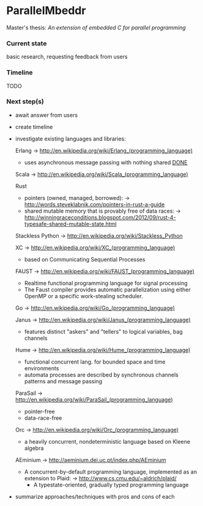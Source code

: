 ParallelMbeddr
==============

Master's thesis: *An extension of embedded C for parallel programming*

### Current state
basic research, requesting feedback from users

### Timeline
TODO

### Next step(s)
- await answer from users
- create timeline
- investigate existing languages and libraries:

    Erlang
    → http://en.wikipedia.org/wiki/Erlang_(programming_language)
    - uses asynchronous message passing with nothing shared
    [DONE](https://github.com/aloifolia/ParallelMbeddr/wiki/Erlang)

    Scala
    → http://en.wikipedia.org/wiki/Scala_(programming_language)

    Rust 
    - pointers (owned, managed, borrowed):
      → http://words.steveklabnik.com/pointers-in-rust-a-guide
    - shared mutable memory that is provably free of data races:
      → http://winningraceconditions.blogspot.com/2012/09/rust-4-typesafe-shared-mutable-state.html

    Stackless Python
    → http://en.wikipedia.org/wiki/Stackless_Python

    XC
    → http://en.wikipedia.org/wiki/XC_(programming_language)
    - based on Communicating Sequential Processes

    FAUST
    → http://en.wikipedia.org/wiki/FAUST_(programming_language)
    - Realtime functional programming language for signal processing
    - The Faust compiler provides automatic parallelization using either OpenMP or a specific work-stealing scheduler.

    Go
    → http://en.wikipedia.org/wiki/Go_(programming_language)

    Janus
    → http://en.wikipedia.org/wiki/Janus_(programming_language)
    - features distinct "askers" and "tellers" to logical variables, bag channels

    Hume
    → http://en.wikipedia.org/wiki/Hume_(programming_language)
    - functional concurrent lang. for bounded space and time environments
    - automata processes are described by synchronous channels patterns and message passing

    ParaSail
    → http://en.wikipedia.org/wiki/ParaSail_(programming_language)
    - pointer-free
    - data-race-free

    Orc
    → http://en.wikipedia.org/wiki/Orc_(programming_language)
    - a heavily concurrent, nondeterministic language based on Kleene algebra

    AEminium
    → http://aeminium.dei.uc.pt/index.php/AEminium
    - A concurrent-by-default programming language, implemented as an extension to Plaid:
      → http://www.cs.cmu.edu/~aldrich/plaid/
      - A typestate-oriented, gradually typed programming language
      
- summarize approaches/techniques with pros and cons of each
